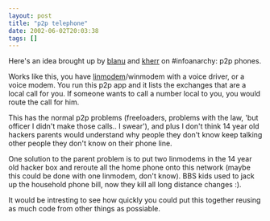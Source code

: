 ```yaml
---
layout: post
title: "p2p telephone"
date: 2002-06-02T20:03:38
tags: []
---
```


Here's an idea brought up by [blanu][1] and [kherr][2] on #infoanarchy: p2p phones.

Works like this, you have [linmodem][3]/winmodem with a voice driver, or a voice modem. You run this p2p app and it lists the exchanges that are a local call for you. If someone wants to call a number local to you, you would route the call for him.

This has the normal p2p problems (freeloaders, problems with the law, 'but officer I didn't make those calls.. I swear'), and plus I don't think 14 year old hackers parents would understand why people they don't know keep talking other people they don't know on their phone line.

One solution to the parent problem is to put two linmodems in the 14 year old hacker box and reroute all the home phone onto this network (maybe this could be done with one linmodem, don't know). BBS kids used to jack up the household phone bill, now they kill all long distance changes :).

It would be intresting to see how quickly you could put this together reusing as much code from other things as possiable.

   [1]: http://www.blanu.net
   [2]: http://www.puppethead.com
   [3]: http://linmodems.org/
